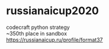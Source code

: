 # russianaicup2020
codecraft python strategy   
~350th place in sandbox   
https://russianaicup.ru/profile/format37
